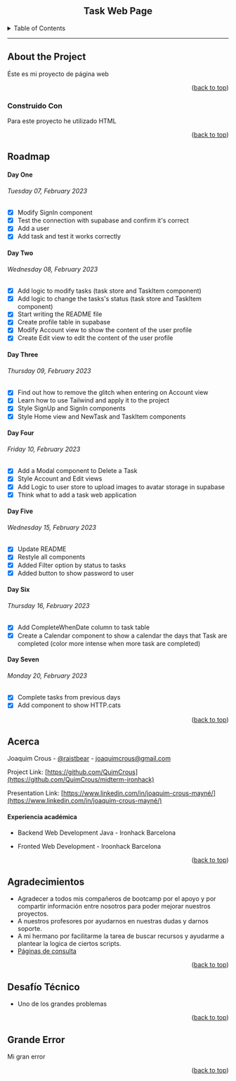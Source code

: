 <a name="readme-top"></a>

<!-- PROJECT LOGO -->
<br />
<div align="center">
  <!-- <img src="./resources/readMe/wu.png" alt="Logo" width="80" height="80"> -->
  <h2 align="center">Task Web Page</h2>
  <!-- <a href="https://midterm-ironhack-jade.vercel.app">Visit Website</a> -->
</div>

<!-- TABLE OF CONTENTS -->
<details>
  <summary>Table of Contents</summary>
  <ol>
    <li>
      <a href="#about-the-project">About the Project</a>
      <ul>
        <li><a href="#construido-con">Build with</a></li>
      </ul>
    </li>
    <li>
    <a href="#roadmap">Roadmap</a>
     <ul>
     <li><a href="#backlog">Back log</a></li>
        <li><a href="#day-one">Tuesday 07, February 2023</a></li>
        <li><a href="#day-two">Wednesday 08, February 2023</a></li>
        <li><a href="#day-three">Thursday 09, February 2023</a></li>
        <li><a href="#day-four">Friday 10, February 2023</a></li>
      </ul>
    </li>
    <li><a href="#acerca">Acerca</a></li>
    <li><a href="#agradecimientos">Agradecimientos</a></li>
    <li><a href="#desafío-técnico">Desafío Técnico</a></li>
    <li><a href="#grande-error">Grande Error</a></li>
  </ol>
</details>
<hr>

<!-- ABOUT THE PROJECT -->

## About the Project

<!-- <img src="./resources/readMe/screenshot.png" alt="Logo" width="100%" height="50%"> -->

Éste es mi proyecto de página web

<p align="right">(<a href="#readme-top">back to top</a>)</p>

### Construido Con

Para este proyecto he utilizado HTML

<p align="right">(<a href="#readme-top">back to top</a>)</p>

## Roadmap

#### Day One

###### Tuesday 07, February 2023

- [x] Modify SignIn component
- [x] Test the connection with supabase and confirm it's correct
- [x] Add a user
- [x] Add task and test it works correctly

#### Day Two

###### Wednesday 08, February 2023

- [x] Add logic to modify tasks (task store and TaskItem component)
- [x] Add logic to change the tasks's status (task store and TaskItem component)
- [x] Start writing the README file
- [x] Create profile table in supabase
- [x] Modify Account view to show the content of the user profile
- [x] Create Edit view to edit the content of the user profile

#### Day Three

###### Thursday 09, February 2023

- [x] Find out how to remove the glitch when entering on Account view
- [x] Learn how to use Tailwind and apply it to the project
- [x] Style SignUp and SignIn components
- [x] Style Home view and NewTask and TaskItem components

#### Day Four

###### Friday 10, February 2023

- [x] Add a Modal component to Delete a Task
- [x] Style Account and Edit views
- [x] Add Logic to user store to upload images to avatar storage in supabase
- [x] Think what to add a task web application

#### Day Five

###### Wednesday 15, February 2023

- [x] Update README
- [x] Restyle all components
- [x] Added Filter option by status to tasks
- [x] Added button to show password to user

#### Day Six

###### Thursday 16, February 2023

- [x] Add CompleteWhenDate column to task table
- [x] Create a Calendar component to show a calendar the days that Task are completed (color more intense when more task are completed)

#### Day Seven

###### Monday 20, February 2023

- [x] Complete tasks from previous days
- [x] Add component to show HTTP.cats

<p align="right">(<a href="#readme-top">back to top</a>)</p>

<!-- Acerca de mi -->

## Acerca

Joaquim Crous - [@raistbear](https://twitter.com/raistbear) - joaquimcrous@gmail.com

Project Link: [https://github.com/QuimCrous](https://github.com/QuimCrous/midterm-ironhack)

Presentation Link: [https://www.linkedin.com/in/joaquim-crous-mayné/](https://www.linkedin.com/in/joaquim-crous-mayné/)

#### Experiencia académica

- Backend Web Development Java - Ironhack Barcelona

- Fronted Web Development - Iroonhack Barcelona

<p align="right">(<a href="#readme-top">back to top</a>)</p>

<!-- ACKNOWLEDGMENTS -->

## Agradecimientos

- Agradecer a todos mis compañeros de bootcamp por el apoyo y por compartir información entre nosotros para poder mejorar nuestros proyectos.
- A nuestros profesores por ayudarnos en nuestras dudas y darnos soporte.
- A mi hermano por facilitarme la tarea de buscar recursos y ayudarme a plantear la logica de ciertos scripts.
- [Páginas de consulta](https://www.w3schools.com/js/default.asp)

<p align="right">(<a href="#readme-top">back to top</a>)</p>

## Desafío Técnico

- Uno de los grandes problemas

<p align="right">(<a href="#readme-top">back to top</a>)</p>

## Grande Error

Mi gran error

<p align="right">(<a href="#readme-top">back to top</a>)</p>
